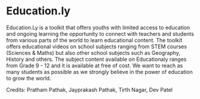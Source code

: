 # Education.ly

Education.Ly is a toolkit that offers youths with limited access to education and ongoing learning the opportunity to connect with teachers and students from various parts of the world to learn educational content. The toolkit offers educational videos on school subjects ranging from STEM courses (Sciences & Maths) but also other school subjects such as Geography, History and others. The subject content available on Educationaly ranges from Grade 9 - 12 and it is available at free of cost. We want to reach as many students as possible as we strongly believe in the power of education to grow the world.


Credits: Pratham Pathak, Jayprakash Pathak, Tirth Nagar, Dev Patel
